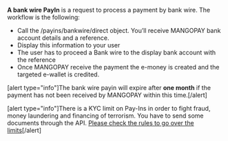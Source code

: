 **A bank wire PayIn** is a request to process a payment by bank wire. The workflow is the following:
* Call the /payins/bankwire/direct object. You’ll receive MANGOPAY bank account details and a reference.
* Display this information to your user
* The user has to proceed a Bank wire to the display bank account with the reference
* Once MANGOPAY receive the payment the e-money is created and the targeted e-wallet is credited.

[alert type="info"]The bank wire payin will expire after **one month** if the payment has not been received by MANGOPAY within this time.[/alert]

[alert type="info"]There is a KYC limit on Pay-Ins in order to fight fraud, money laundering and financing of terrorism. You have to send some documents through the API. [Please check the rules to go over the limits](/guide/kyc)[/alert]